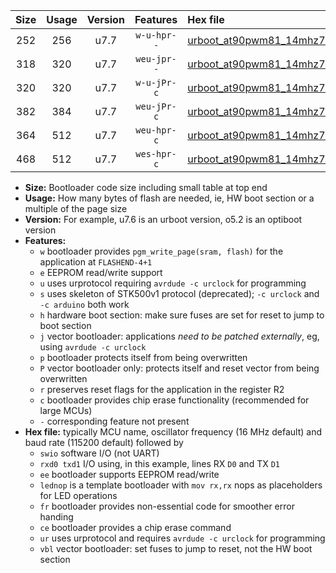 |Size|Usage|Version|Features|Hex file|
|:-:|:-:|:-:|:-:|:--|
|252|256|u7.7|`w-u-hpr--`|[urboot_at90pwm81_14mhz7456_9600bps_swio_rxb0_txb1_ur.hex](https://raw.githubusercontent.com/stefanrueger/urboot.hex/main/mcus/at90pwm81/fcpu_14mhz7456/9600_bps/urboot_at90pwm81_14mhz7456_9600bps_swio_rxb0_txb1_ur.hex)|
|318|320|u7.7|`weu-jpr--`|[urboot_at90pwm81_14mhz7456_9600bps_swio_rxb0_txb1_ee_ur_vbl.hex](https://raw.githubusercontent.com/stefanrueger/urboot.hex/main/mcus/at90pwm81/fcpu_14mhz7456/9600_bps/urboot_at90pwm81_14mhz7456_9600bps_swio_rxb0_txb1_ee_ur_vbl.hex)|
|320|320|u7.7|`w-u-jPr-c`|[urboot_at90pwm81_14mhz7456_9600bps_swio_rxb0_txb1_lednop_fr_ce_ur_vbl.hex](https://raw.githubusercontent.com/stefanrueger/urboot.hex/main/mcus/at90pwm81/fcpu_14mhz7456/9600_bps/urboot_at90pwm81_14mhz7456_9600bps_swio_rxb0_txb1_lednop_fr_ce_ur_vbl.hex)|
|382|384|u7.7|`weu-jPr-c`|[urboot_at90pwm81_14mhz7456_9600bps_swio_rxb0_txb1_ee_lednop_fr_ce_ur_vbl.hex](https://raw.githubusercontent.com/stefanrueger/urboot.hex/main/mcus/at90pwm81/fcpu_14mhz7456/9600_bps/urboot_at90pwm81_14mhz7456_9600bps_swio_rxb0_txb1_ee_lednop_fr_ce_ur_vbl.hex)|
|364|512|u7.7|`weu-hpr-c`|[urboot_at90pwm81_14mhz7456_9600bps_swio_rxb0_txb1_ee_lednop_fr_ce_ur.hex](https://raw.githubusercontent.com/stefanrueger/urboot.hex/main/mcus/at90pwm81/fcpu_14mhz7456/9600_bps/urboot_at90pwm81_14mhz7456_9600bps_swio_rxb0_txb1_ee_lednop_fr_ce_ur.hex)|
|468|512|u7.7|`wes-hpr-c`|[urboot_at90pwm81_14mhz7456_9600bps_swio_rxb0_txb1_ee_lednop_fr_ce.hex](https://raw.githubusercontent.com/stefanrueger/urboot.hex/main/mcus/at90pwm81/fcpu_14mhz7456/9600_bps/urboot_at90pwm81_14mhz7456_9600bps_swio_rxb0_txb1_ee_lednop_fr_ce.hex)|

- **Size:** Bootloader code size including small table at top end
- **Usage:** How many bytes of flash are needed, ie, HW boot section or a multiple of the page size
- **Version:** For example, u7.6 is an urboot version, o5.2 is an optiboot version
- **Features:**
  + `w` bootloader provides `pgm_write_page(sram, flash)` for the application at `FLASHEND-4+1`
  + `e` EEPROM read/write support
  + `u` uses urprotocol requiring `avrdude -c urclock` for programming
  + `s` uses skeleton of STK500v1 protocol (deprecated); `-c urclock` and `-c arduino` both work
  + `h` hardware boot section: make sure fuses are set for reset to jump to boot section
  + `j` vector bootloader: applications *need to be patched externally*, eg, using `avrdude -c urclock`
  + `p` bootloader protects itself from being overwritten
  + `P` vector bootloader only: protects itself and reset vector from being overwritten
  + `r` preserves reset flags for the application in the register R2
  + `c` bootloader provides chip erase functionality (recommended for large MCUs)
  + `-` corresponding feature not present
- **Hex file:** typically MCU name, oscillator frequency (16 MHz default) and baud rate (115200 default) followed by
  + `swio` software I/O (not UART)
  + `rxd0 txd1` I/O using, in this example, lines RX `D0` and TX `D1`
  + `ee` bootloader supports EEPROM read/write
  + `lednop` is a template bootloader with `mov rx,rx` nops as placeholders for LED operations
  + `fr` bootloader provides non-essential code for smoother error handing
  + `ce` bootloader provides a chip erase command
  + `ur` uses urprotocol and requires `avrdude -c urclock` for programming
  + `vbl` vector bootloader: set fuses to jump to reset, not the HW boot section
